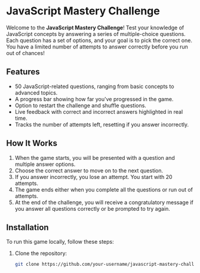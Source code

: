 # JavaScript Mastery Challenge

Welcome to the **JavaScript Mastery Challenge**! Test your knowledge of JavaScript concepts by answering a series of multiple-choice questions. Each question has a set of options, and your goal is to pick the correct one. You have a limited number of attempts to answer correctly before you run out of chances!

## Features

- 50 JavaScript-related questions, ranging from basic concepts to advanced topics.
- A progress bar showing how far you've progressed in the game.
- Option to restart the challenge and shuffle questions.
- Live feedback with correct and incorrect answers highlighted in real time.
- Tracks the number of attempts left, resetting if you answer incorrectly.

## How It Works

1. When the game starts, you will be presented with a question and multiple answer options.
2. Choose the correct answer to move on to the next question.
3. If you answer incorrectly, you lose an attempt. You start with 20 attempts.
4. The game ends either when you complete all the questions or run out of attempts.
5. At the end of the challenge, you will receive a congratulatory message if you answer all questions correctly or be prompted to try again.

## Installation

To run this game locally, follow these steps:

1. Clone the repository:
   ```bash
   git clone https://github.com/your-username/javascript-mastery-challenge.git
